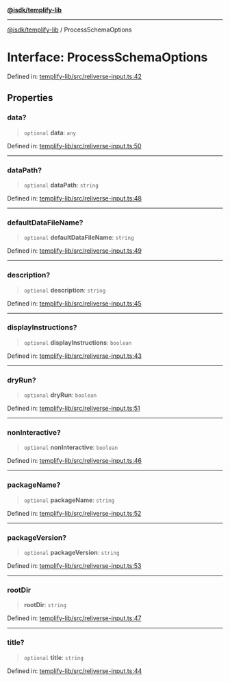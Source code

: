 [**@isdk/templify-lib**](../README.md)

***

[@isdk/templify-lib](../globals.md) / ProcessSchemaOptions

# Interface: ProcessSchemaOptions

Defined in: [templify-lib/src/reliverse-input.ts:42](https://github.com/isdk/templify-lib.js/blob/2f28ed63fa1fab14ced4b1f55151d2b7839f83ed/src/reliverse-input.ts#L42)

## Properties

### data?

> `optional` **data**: `any`

Defined in: [templify-lib/src/reliverse-input.ts:50](https://github.com/isdk/templify-lib.js/blob/2f28ed63fa1fab14ced4b1f55151d2b7839f83ed/src/reliverse-input.ts#L50)

***

### dataPath?

> `optional` **dataPath**: `string`

Defined in: [templify-lib/src/reliverse-input.ts:48](https://github.com/isdk/templify-lib.js/blob/2f28ed63fa1fab14ced4b1f55151d2b7839f83ed/src/reliverse-input.ts#L48)

***

### defaultDataFileName?

> `optional` **defaultDataFileName**: `string`

Defined in: [templify-lib/src/reliverse-input.ts:49](https://github.com/isdk/templify-lib.js/blob/2f28ed63fa1fab14ced4b1f55151d2b7839f83ed/src/reliverse-input.ts#L49)

***

### description?

> `optional` **description**: `string`

Defined in: [templify-lib/src/reliverse-input.ts:45](https://github.com/isdk/templify-lib.js/blob/2f28ed63fa1fab14ced4b1f55151d2b7839f83ed/src/reliverse-input.ts#L45)

***

### displayInstructions?

> `optional` **displayInstructions**: `boolean`

Defined in: [templify-lib/src/reliverse-input.ts:43](https://github.com/isdk/templify-lib.js/blob/2f28ed63fa1fab14ced4b1f55151d2b7839f83ed/src/reliverse-input.ts#L43)

***

### dryRun?

> `optional` **dryRun**: `boolean`

Defined in: [templify-lib/src/reliverse-input.ts:51](https://github.com/isdk/templify-lib.js/blob/2f28ed63fa1fab14ced4b1f55151d2b7839f83ed/src/reliverse-input.ts#L51)

***

### nonInteractive?

> `optional` **nonInteractive**: `boolean`

Defined in: [templify-lib/src/reliverse-input.ts:46](https://github.com/isdk/templify-lib.js/blob/2f28ed63fa1fab14ced4b1f55151d2b7839f83ed/src/reliverse-input.ts#L46)

***

### packageName?

> `optional` **packageName**: `string`

Defined in: [templify-lib/src/reliverse-input.ts:52](https://github.com/isdk/templify-lib.js/blob/2f28ed63fa1fab14ced4b1f55151d2b7839f83ed/src/reliverse-input.ts#L52)

***

### packageVersion?

> `optional` **packageVersion**: `string`

Defined in: [templify-lib/src/reliverse-input.ts:53](https://github.com/isdk/templify-lib.js/blob/2f28ed63fa1fab14ced4b1f55151d2b7839f83ed/src/reliverse-input.ts#L53)

***

### rootDir

> **rootDir**: `string`

Defined in: [templify-lib/src/reliverse-input.ts:47](https://github.com/isdk/templify-lib.js/blob/2f28ed63fa1fab14ced4b1f55151d2b7839f83ed/src/reliverse-input.ts#L47)

***

### title?

> `optional` **title**: `string`

Defined in: [templify-lib/src/reliverse-input.ts:44](https://github.com/isdk/templify-lib.js/blob/2f28ed63fa1fab14ced4b1f55151d2b7839f83ed/src/reliverse-input.ts#L44)
